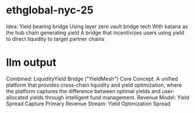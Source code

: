 # ethglobal-nyc-25

Idea: 
Yield bearing bridge 
Using layer zero vault bridge tech
With katana as the hub chain generating yield 
A bridge that incentivizes users using yield to direct liquidity to target partner chains

# llm output 
Combined: LiquidityYield Bridge ("YieldMesh")
Core Concept. 
A unified platform that provides cross-chain liquidity and yield optimization, where the platform captures the difference between optimal yields and user-allocated yields through intelligent fund management.
Revenue Model: Yield Spread Capture
Primary Revenue Stream: Yield Optimization Spread

